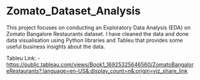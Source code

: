 # Zomato_Dataset_Analysis
This project focuses on conducting an Exploratory Data Analysis (EDA) on Zomato Bangalore Restaurants dataset. I have cleaned the data and done data visualisation using Python libraries and Tableu that provides some useful business insights about the data.

Tableu Link: - https://public.tableau.com/views/Book1_16925325646560/ZomatoBangaloreRestaurants?:language=en-US&:display_count=n&:origin=viz_share_link
